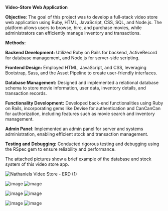 **Video-Store Web Application**

**Objective**: The goal of this project was to develop a full-stack video store web application using Ruby, HTML,
JavaScript, CSS, SQL, and Node.js. The platform allows users to browse, hire, and purchase movies, while
administrators can efficiently manage inventory and transactions.

**Methods:**

**Backend Development:** Utilized Ruby on Rails for backend, ActiveRecord for database management, and
Node.js for server-side scripting.

**Frontend Design:** Employed HTML, JavaScript, and CSS, leveraging Bootstrap, Sass, and the Asset Pipeline to
create user-friendly interfaces.

**Database Management:** Designed and implemented a relational database schema to store movie information,
user data, inventory details, and transaction records.

**Functionality Development:** Developed back-end functionalities using Ruby on Rails, incorporating gems like
Devise for authentication and CanCanCan for authorization, including features such as movie search and
inventory management.

**Admin Panel**: Implemented an admin panel for server and systems administration, enabling efficient stock and
transaction management.

**Testing and Debugging:** Conducted rigorous testing and debugging using the RSpec gem to ensure reliability
and performance.

The attached pictures show a brief example of the database and stock system of this video store app.

![Nathaniels Video Store - ERD (1)](https://github.com/natlee9878/video_store_application/assets/71242377/1c4ede6e-ccfe-43bc-a1b7-f54f0f6e7600)

![image](https://github.com/natlee9878/video_store_application/assets/71242377/add3d6de-eb3b-4f4e-818c-191c208ef68f)
![image](https://github.com/natlee9878/video_store_application/assets/71242377/c81f7a79-8620-406b-ac10-3ff443bdfd6a)


![image](https://github.com/natlee9878/video_store_application/assets/71242377/9fd548f2-b57c-4089-bb7d-68dad4d54885)
![image](https://github.com/natlee9878/video_store_application/assets/71242377/cd8dddca-c842-4387-8612-c7268fa9abd5)


![image](https://github.com/natlee9878/video_store_application/assets/71242377/bc6df12b-fb46-486b-8296-293d0a84bca6) 
![image](https://github.com/natlee9878/video_store_application/assets/71242377/4b7aaef6-e612-43a2-a6a8-a0969b2ea606)



